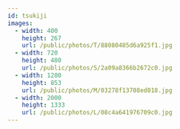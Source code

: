 ```yaml
---
id: tsukiji
images:
  - width: 400
    height: 267
    url: /public/photos/T/88080485d6a925f1.jpg
  - width: 720
    height: 480
    url: /public/photos/S/2a09a8366b2672c0.jpg
  - width: 1280
    height: 853
    url: /public/photos/M/03278f13708ed018.jpg
  - width: 2000
    height: 1333
    url: /public/photos/L/08c4a641976709c0.jpg
---
```

